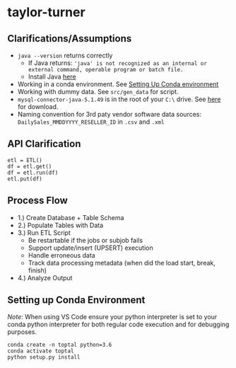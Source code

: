 # taylor-turner 

## Clarifications/Assumptions 
- `java --version` returns correctly 
    - If Java returns: ```'java' is not recognized as an internal or external command, operable program or batch file.```
    - Install Java [here](https://www.java.com/en/download/)
- Working in a conda environment. See [Setting Up Conda environment](#setting_up_conda_environment)
- Working with dummy data. See `src/gen_data` for script.
- `mysql-connector-java-5.1.49` is in the root of your `C:\` drive. See [here](https://dev.mysql.com/downloads/connector/j/5.1.html) for download. 
- Naming convention for 3rd paty vendor software data sources: `DailySales_MMDDYYYY_RESELLER_ID` in `.csv` and `.xml`

## API Clarification 
```
etl = ETL()
df = etl.get() 
df = etl.run(df)
etl.put(df)
```

## Process Flow 
- 1.) Create Database + Table Schema 
- 2.) Populate Tables with Data 
- 3.) Run ETL Script
    - Be restartable if the jobs or subjob fails
    - Support update/insert (UPSERT) execution
    - Handle erroneous data
    - Track data processing metadata (when did the load start, break, finish)
- 4.) Analyze Output

## Setting up Conda Environment 
*Note*: When using VS Code ensure your python interpreter is set to your conda python interpreter 
for both regular code execution and for debugging purposes. 
```
conda create -n toptal python=3.6
conda activate toptal
python setup.py install 
```